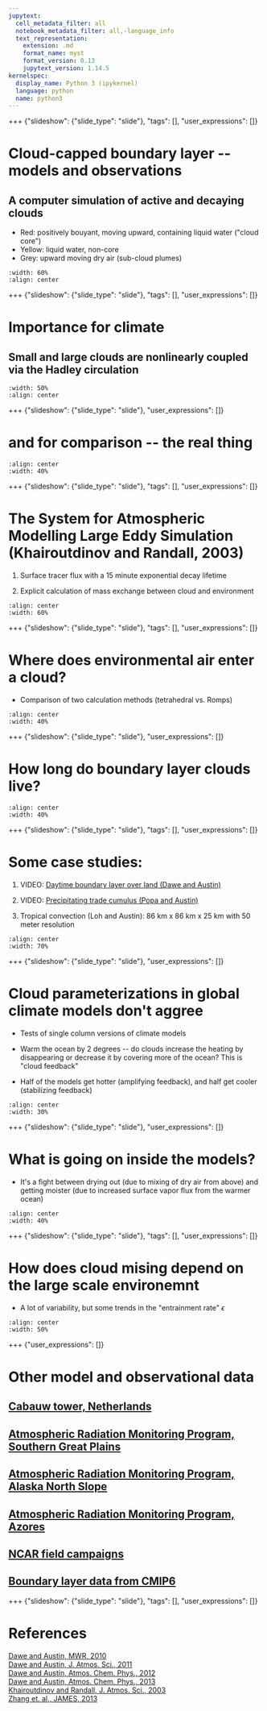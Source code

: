 ```yaml
---
jupytext:
  cell_metadata_filter: all
  notebook_metadata_filter: all,-language_info
  text_representation:
    extension: .md
    format_name: myst
    format_version: 0.13
    jupytext_version: 1.14.5
kernelspec:
  display_name: Python 3 (ipykernel)
  language: python
  name: python3
---
```


+++ {"slideshow": {"slide_type": "slide"}, "tags": [], "user_expressions": []}

# Cloud-capped boundary layer -- models and observations

## A computer simulation of active and decaying clouds

* Red: positively bouyant, moving upward, containing liquid water ("cloud core")
* Yellow: liquid water, non-core
* Grey: upward moving dry air (sub-cloud plumes)

```{image} ./images/classified_clouds.png
:width: 60%
:align: center
```

+++ {"slideshow": {"slide_type": "slide"}, "tags": [], "user_expressions": []}

# Importance for climate
## Small and large clouds are nonlinearly coupled via the Hadley circulation

```{image} ./images/hadley_cell.png
:width: 50%
:align: center
```

+++ {"slideshow": {"slide_type": "slide"}, "user_expressions": []}

# and for comparison -- the real thing

```{image} ./images/photo_cumulus.png
:align: center
:width: 40%
```

+++ {"slideshow": {"slide_type": "slide"}, "tags": [], "user_expressions": []}

# The System for Atmospheric Modelling Large Eddy Simulation (Khairoutdinov and Randall, 2003)

1) Surface tracer flux with a 15 minute exponential decay lifetime

2) Explicit calculation of mass exchange between cloud and environment

```{image} ./images/classified_clouds.png
:align: center
:width: 60%
```

+++ {"slideshow": {"slide_type": "slide"}, "tags": [], "user_expressions": []}

# Where does environmental air enter a cloud?

* Comparison of two calculation methods (tetrahedral vs. Romps)

```{image} ./images/romps_vs_dawe_snapshot.png
:align: center
:width: 40%
```

+++ {"slideshow": {"slide_type": "slide"}, "user_expressions": []}

# How long do boundary layer clouds live?


```{image} ./images/long_lifetime_history.png
:align: center
:width: 40%
```

+++ {"slideshow": {"slide_type": "slide"}, "tags": [], "user_expressions": []}

# Some case studies:

1) VIDEO: [Daytime boundary layer over land (Dawe and Austin)](https://drive.google.com/file/d/1Qwioo3qSyEzr4tTuC3Sx54oXLKg-3g3D/view?usp=sharing)

2) VIDEO: [Precipitating trade cumulus (Popa and Austin)](https://drive.google.com/open?id=14ZLSAHCrjv8U0IKD9sQMHdql33Ebxkp3)

3) Tropical convection (Loh and Austin): 86 km x 86 km x 25 km with 50 meter resolution  

```{image} ./images/loren_gate.png
:align: center
:width: 70%
```

+++ {"slideshow": {"slide_type": "slide"}, "user_expressions": []}

# Cloud parameterizations in global climate models don't aggree

* Tests of single column versions of climate models

* Warm the ocean by 2 degrees -- do clouds increase the heating by disappearing or decrease it by covering more of the ocean?  This is "cloud feedback"

* Half of the models get hotter (amplifying feedback), and half get cooler (stabilizing feedback)

```{image} ./images/single_column.png
:align: center
:width: 30%
```

+++ {"slideshow": {"slide_type": "slide"}, "user_expressions": []}

# What is going on inside the models?

* It's a fight between drying out (due to mixing of dry air from above) and getting moister (due to increased surface vapor flux from the warmer ocean)

```{image} ./images/zhang_cartoon.png
:align: center
:width: 40%
```

+++ {"slideshow": {"slide_type": "slide"}, "tags": [], "user_expressions": []}

# How does cloud mising depend on the large scale environemnt

* A lot of variability, but some trends in the "entrainment rate" $\epsilon$

```{image} ./images/core_median_entrainment.png
:align: center
:width: 50%
```

+++ {"user_expressions": []}

# Other model and observational data

## [Cabauw tower, Netherlands](https://ruisdael-observatory.nl/cabauw/)


## [Atmospheric Radiation Monitoring Program, Southern Great Plains](https://www.arm.gov/capabilities/observatories/sgp)

## [Atmospheric Radiation Monitoring Program, Alaska North Slope](https://www.arm.gov/capabilities/observatories/nsa)

## [Atmospheric Radiation Monitoring Program, Azores](https://www.arm.gov/capabilities/observatories/ena)

## [NCAR field campaigns](https://www.eol.ucar.edu/all-field-programs)

## [Boundary layer data from CMIP6](https://projectpythia.org/cmip6-cookbook/README.html)


+++ {"slideshow": {"slide_type": "slide"}, "tags": [], "user_expressions": []}

# References

[Dawe and Austin, MWR, 2010](https://drive.google.com/open?id=11KEQTJ3-dxWij_oH9aEtbuAzKzEW3c7v)  
[Dawe and Austin, J. Atmos. Sci., 2011](https://drive.google.com/open?id=1KSa68c-D65t8y1Dv4eUMz7WE8NA73yLQ)  
[Dawe and Austin, Atmos. Chem. Phys., 2012](https://drive.google.com/open?id=154N79FKXN-Km4e4Tt5gv19XdyU7FKnAD)    
[Dawe and Austin, Atmos. Chem. Phys., 2013](https://drive.google.com/open?id=1ObBPF2mM7CeAm0yBiBSw1Ssk6V7q47-G)  
[Khairoutdinov and Randall, J. Atmos. Sci., 2003](https://journals.ametsoc.org/doi/full/10.1175/1520-0469%282003%29060%3C0607%3ACRMOTA%3E2.0.CO%3B2)  
[Zhang et. al., JAMES, 2013](https://drive.google.com/open?id=1cve5NUoUuF3a-W_9wXGXB87Q_qhllsIG)
